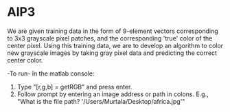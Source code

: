# AIP3
We are given training data in the form of 9-element vectors corresponding to 3x3 grayscale pixel patches, and the corresponding 'true' color of the center pixel. Using this training data, we are to develop an algorithm to color new grayscale images by taking gray pixel data and predicting the correct center color.

-To run-
In the matlab console:
1. Type "[r,g,b] = getRGB" and press enter.
2. Follow prompt by entering an image address or path in colons. E.g., "What is the file path? '/Users/Murtala/Desktop/africa.jpg'"